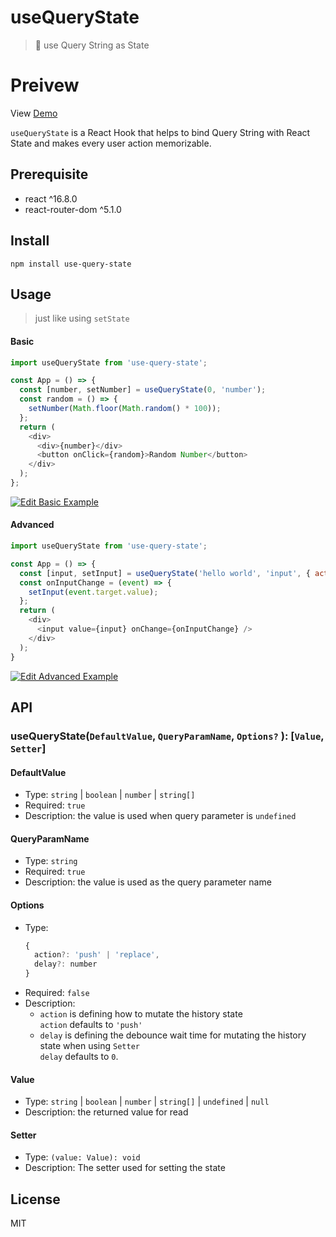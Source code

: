 # useQueryState
> :fishing_pole_and_fish: use Query String as State

# Preivew
View  [Demo](https://yuanfux.github.io/use-query-state/)

`useQueryState` is a React Hook that helps to bind Query String with React State and makes every user action memorizable.

## Prerequisite
- react ^16.8.0
- react-router-dom ^5.1.0

## Install
```
npm install use-query-state
```

## Usage
> just like using `setState`

#### Basic
```js
import useQueryState from 'use-query-state';

const App = () => {
  const [number, setNumber] = useQueryState(0, 'number');
  const random = () => {
    setNumber(Math.floor(Math.random() * 100));
  };
  return (
    <div>
      <div>{number}</div>
      <button onClick={random}>Random Number</button>
    </div>
  );
};
```
[![Edit Basic Example](https://codesandbox.io/static/img/play-codesandbox.svg)](https://codesandbox.io/s/react-router-5h8c6?fontsize=14)

#### Advanced
```js
import useQueryState from 'use-query-state';

const App = () => {
  const [input, setInput] = useQueryState('hello world', 'input', { action: 'replace', delay: 300 });
  const onInputChange = (event) => {
    setInput(event.target.value);
  };
  return (
    <div>
      <input value={input} onChange={onInputChange} />
    </div>
  );
}
```
[![Edit Advanced Example](https://codesandbox.io/static/img/play-codesandbox.svg)](https://codesandbox.io/s/basic-example-d8c2g?fontsize=14)


## API
### useQueryState(`DefaultValue`, `QueryParamName`, `Options?` ): [`Value`, `Setter`]

#### DefaultValue
- Type: `string`  |  `boolean`  |  `number`  |  `string[]`
- Required: `true`
- Description: the value is used when query parameter is `undefined`

#### QueryParamName
- Type: `string`
- Required: `true`
- Description: the value is used as the query parameter name

#### Options
- Type: 
  ```js
  {
    action?: 'push' | 'replace',
    delay?: number 
  }
  ```
- Required: `false`
- Description:
  - `action` is defining how to mutate the history state<br>
    `action` defaults to `'push'`
  - `delay` is defining the debounce wait time for mutating the history state when using `Setter`<br>
    `delay` defaults to `0`.

#### Value
- Type: `string`  |  `boolean`  |  `number`  |  `string[]` | `undefined` | `null`
- Description: the returned value for read

#### Setter
- Type: `(value: Value): void`
- Description: The setter used for setting the state


## License
MIT
